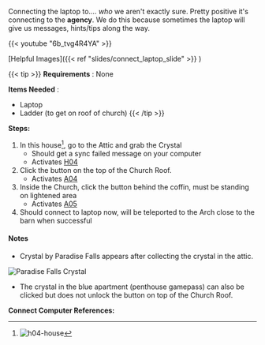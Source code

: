 
Connecting the laptop to.... _who_ we aren't exactly sure. Pretty positive it's connecting to the **agency**.
We do this because sometimes the laptop will give us messages, hints/tips along the way.

{{< youtube "6b_tvg4R4YA" >}}

[Helpful Images]({{< ref "slides/connect_laptop_slide" >}}  )

{{< tip >}}
**Requirements** : None

**Items Needed** : 
- Laptop
- Ladder (to get on roof of church)
{{< /tip >}}


**Steps:**

1. In this house[^1], go to the Attic and grab the Crystal
	- Should get a sync failed message on your computer
	- Activates [H04](../../casebook/light_panel#h04)
1. Click the button on the top of the Church Roof.
	- Activates [A04](../../casebook/light_panel#a04)
1. Inside the Church, click the button behind the coffin, must be standing on lightened area
	- Activates [A05](../../casebook/light_panel#a05)
1. Should connect to laptop now, will be teleported to the Arch close to the barn when successful


#### Notes

- Crystal by Paradise Falls appears after collecting the crystal in the attic.

![Paradise Falls Crystal](/images/bh/paradise-falls-crystal-2in.jpg)

- The crystal in the blue apartment (penthouse gamepass) can also be clicked but does not unlock the button on top of the Church Roof.


**Connect Computer References:**
[^1]: ![h04-house](/images/bh/h04-house.jpg)
